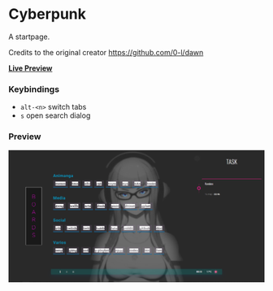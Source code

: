# Cyberpunk
A startpage.

Credits to the original creator
https://github.com/0-l/dawn

[**Live Preview**](https://ramdonx.github.io/cyberpunk.github.io/)

### Keybindings

- `alt-<n>` switch tabs
- `s` open search dialog 

### Preview
![preview](./Preview.png)
